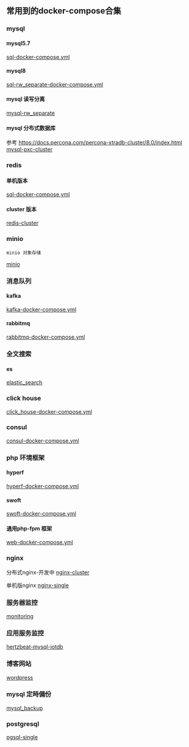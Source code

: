 ## 常用到的docker-compose合集

### mysql
#### mysql5.7
[sql-docker-compose.yml](mysql-single/sql-docker-compose.yml)
#### mysql8
[sql-rw_separate-docker-compose.yml](mysql-rw_separate%2Fsql-rw_separate-docker-compose.yml)

#### mysql 读写分离

[mysql-rw_separate](mysql-rw_separate)

#### mysql 分布式数据库 
参考 https://docs.percona.com/percona-xtradb-cluster/8.0/index.html
[mysql-pxc-cluster](mysql-pxc-cluster)

### redis
#### 单机版本
[sql-docker-compose.yml](mysql-single/sql-docker-compose.yml)
#### cluster 版本
[redis-cluster](redis-cluster)


### minio
```
minio 对象存储
```
[minio](minio)


### 消息队列
#### kafka
[kafka-docker-compose.yml](kafka/kafka-docker-compose.yml)
#### rabbitmq
[rabbitmq-docker-compose.yml](rabbitmq-docker-compose.yml)


### 全文搜索
#### es
[elastic_search](elastic_search)

### click house

[click_house-docker-compose.yml](click_house-docker-compose.yml)

### consul
[consul-docker-compose.yml](consul-docker-compose.yml)

### php 环境框架

#### hyperf
[hyperf-docker-compose.yml](hyperf-docker-compose.yml)

#### swoft

[swoft-docker-compose.yml](swoft-docker-compose.yml)

#### 通用php-fpm 框架

[web-docker-compose.yml](web-docker-compose.yml)

### nginx
分布式nginx-开发中
[nginx-cluster](nginx-cluster)

单机版nginx
[nginx-single](nginx-single)
### 服务器监控 
[monitoring](monitoring)

### 应用服务监控

[hertzbeat-mysql-iotdb](monitoring%2Fhertzbeat-mysql-iotdb)

### 博客网站

[wordpress](wordpress)

### mysql 定時備份

[mysql_backup](mysql_backup)


### postgresql

[pgsql-single](pgsql-single)